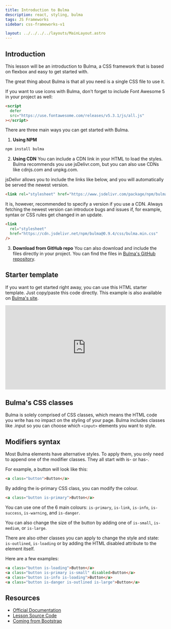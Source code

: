 ```yaml
---
title: Introduction to Bulma
description: react, styling, bulma
tags: JS Frameworks
sidebar: css-frameworks-v1

layout: ../../../../layouts/MainLayout.astro
---
```


## Introduction

This lesson will be an introduction to Bulma, a CSS framework that is based on flexbox and easy to get started with.

The great thing about Bulma is that all you need is a single CSS file to use it.

If you want to use icons with Bulma, don't forget to include Font Awesome 5 in your project as well:

```html
<script
  defer
  src="https://use.fontawesome.com/releases/v5.3.1/js/all.js"
></script>
```

There are three main ways you can get started with Bulma.

1. **Using NPM**

```bash
npm install bulma
```

2. **Using CDN**
   You can include a CDN link in your HTML to load the styles. Bulma recommends you use jsDelivr.com, but you can also use CDNs like cdnjs.com and unpkg.com.

jsDelivr allows you to include the links like below, and you will automatically be served the newest version.

```html
<link rel="stylesheet" href="https://www.jsdelivr.com/package/npm/bulma" />
```

It is, however, recommended to specify a version if you use a CDN. Always fetching the newest version can introduce bugs and issues if, for example, syntax or CSS rules get changed in an update.

```html
<link
  rel="stylesheet"
  href="https://cdn.jsdelivr.net/npm/bulma@0.9.4/css/bulma.min.css"
/>
```

3. **Download from GitHub repo**
   You can also download and include the files directly in your project. You can find the files in [Bulma's GitHub repository](https://github.com/jgthms/bulma/tree/master/css).

## Starter template

If you want to get started right away, you can use this HTML starter template. Just copy/paste this code directly. This example is also available on [Bulma's site](https://bulma.io/documentation/overview/start/).

<iframe height="265" style="width: 100%;" scrolling="no" title="Bulma" src="https://codepen.io/norofffeu/embed/JjGareP?height=265&amp;theme-id=light&amp;default-tab=html,result" frameborder="no" allowtransparency="true" allowfullscreen="true"></iframe>

## Bulma's CSS classes

Bulma is solely comprised of CSS classes, which means the HTML code you write has no impact on the styling of your page. Bulma includes classes like .input so you can choose which `<input>` elements you want to style.

## Modifiers syntax

Most Bulma elements have alternative styles. To apply them, you only need to append one of the modifier classes. They all start with is- or has-.

For example, a button will look like this:

```html
<a class="button">Button</a>
```

By adding the is-primary CSS class, you can modify the colour.

```html
<a class="button is-primary">Button</a>
```

You can use one of the 6 main colours: `is-primary`, `is-link`, `is-info`, `is-success`, `is-warning`, and `is-danger`.

You can also change the size of the button by adding one of `is-small`, `is-medium`, or `is-large`.

There are also other classes you can apply to change the style and state: `is-outlined`, `is-loading` or by adding the HTML disabled attribute to the element itself.

Here are a few examples:

```html
<a class="button is-loading">Button</a>
<a class="button is-primary is-small" disabled>Button</a>
<a class="button is-info is-loading">Button</a>
<a class="button is-danger is-outlined is-large">Button</a>
```

## Resources

- [Official Documentation](https://bulma.io/documentation/)
- [Lesson Source Code](https://github.com/NoroffFEU/introduction-to-bulma)
- [Coming from Bootstrap](https://bulma.io/alternative-to-bootstrap/)

